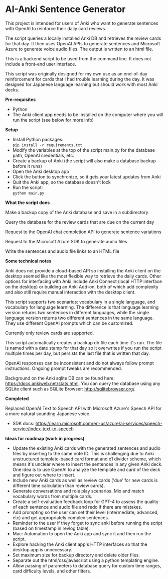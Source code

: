 # AI-Anki Sentence Generator

This project is intended for users of Anki who want to generate sentences with OpenAI to reinforce their daily card reviews.

The script queries a locally installed Anki DB and retrieves the review cards for that day.  It then uses OpenAI APIs to generate sentences and Microsoft Azure to generate voice audio files.  The output is written to an html file.

This is a backend script to be used from the command line.  It does not include a front-end user interface.

This script was originally designed for my own use as an end-of-day reinforcement for cards that I had trouble learning during the day.  It was designed for Japanese language learning but should work with most Anki decks.

**Pre-requisites**
* Python
* The Anki client app needs to be installed on the computer where you will run the script (see below for more info)

**Setup**
* Install Python packages:  
`pip install -r requirements.txt`
* Modify the variables at the top of the script main.py for the database path, OpenAI credentials, etc.
* Create a backup of Anki (the script will also make a database backup before it runs)
* Open the Anki desktop app
* Click the button to synchronize, so it gets your latest updates from Anki
* Quit the Anki app, so the database doesn't lock
* Run the script:  
`python main.py`

**What the script does**

Make a backup copy of the Anki database and save in a subdirectory

Query the database for the review cards that are due on the current day

Request to the OpenAI chat completion API to generate sentence variations

Request to the Microsoft Azure SDK to generate audio files

Write the sentences and audio file links to an HTML file

**Some technical notes**

Anki does not provide a cloud-based API so installing the Anki client on the desktop seemed like the most flexible way to retrieve the daily cards.  Other options for interfacing with Anki include Anki Connect (local HTTP interface on the desktop) or building an Anki Add-on, both of which add complexity and also still require manual interaction with the desktop client.

This script supports two scenarios:  vocabulary in a single language, and vocabulary for language learning.  The difference is that language learning version returns two sentences in different languages, while the single language version returns two different sentences in the same language.  They use different OpenAI prompts which can be customized.

Currently only review cards are supported.

This script automatically creates a backup db file each time it's run.  The file is named with a date stamp for that day so it overwrites if you run the script multiple times per day, but persists the last file that is written that day.

OpenAI responses can be inconsistent and do not always follow prompt instructions.  Ongoing prompt tweaks are recommended.

Background on the Anki sqlite DB can be found here:  https://docs.ankiweb.net/stats.html.  You can query the database using any SQLite client such as SQLite Browser:  http://sqlitebrowser.org/.

**Completed**

Replaced OpenAI Text to Speech API with Microsoft Azure's Speech API for a more natural sounding Japanese voice.
* SDK docs:  https://learn.microsoft.com/en-us/azure/ai-services/speech-service/index-text-to-speech

**Ideas for roadmap (work in progress)**
* Update the existing Anki cards with the generated sentences and audio files by inserting to the same note ID.  This is challenging due to Anki unstructured template-based card format and x1 divider scheme, which means it's unclear where to insert the sentences in any given Anki deck.  One idea is to use OpenAI to analyze the template and card of the deck and figure out where to insert.
* Include new Anki cards as well as review cards ('due' for new cards is different time calculation than review cards).
* Generate conversations and role play scenarios.  Mix and match vocabulary words from multiple cards.
* Create a self-evaluation feedback loop for GPT-4 to assess the quality of each sentence and audio file and redo if there are mistakes.
* Add prompting so the user can set their level (intermediate, advanced, etc) and get appropriately complex sentences.
* Reminder to the user if they forget to sync anki before running the script (based on timestamp in revlog table).
* Mac:  Automation to open the Anki app and sync it and then run the script.
* Explore hacking the Anki client app's HTTP interfaces so that the desktop app is unnecessary.
* Set maximum size for backup directory and delete older files.
* Separate out the html/css/javascript using a python templating engine.
* Allow passing of parameters to database query for custom time ranges, card difficulty levels, and other filters.
